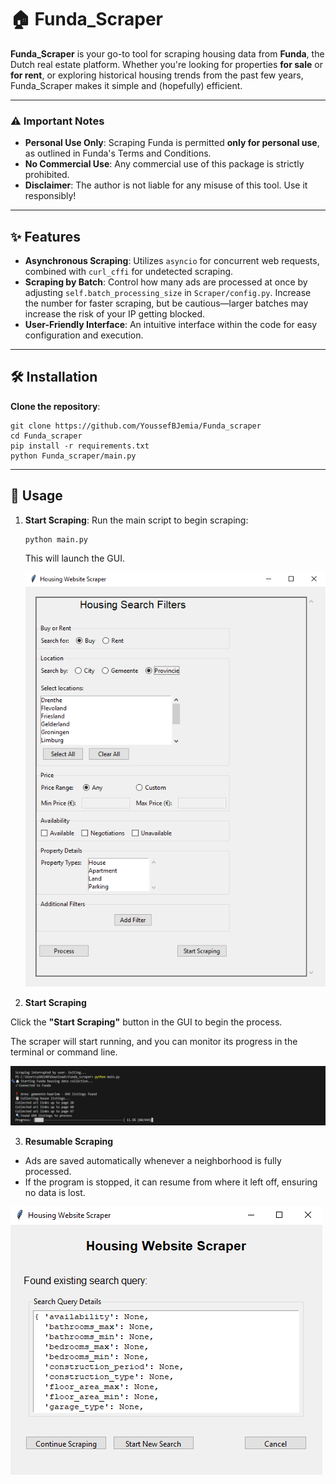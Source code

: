 # 🏠 Funda_Scraper

**Funda_Scraper** is your go-to tool for scraping housing data from **Funda**, the Dutch real estate platform. Whether you're looking for properties **for sale** or **for rent**, or exploring historical housing trends from the past few years, Funda_Scraper makes it simple and (hopefully) efficient.

---

### ⚠️ Important Notes

- **Personal Use Only**: Scraping Funda is permitted **only for personal use**, as outlined in Funda's Terms and Conditions.
- **No Commercial Use**: Any commercial use of this package is strictly prohibited.
- **Disclaimer**: The author is not liable for any misuse of this tool. Use it responsibly!

---

## ✨ Features

- **Asynchronous Scraping**: Utilizes `asyncio` for concurrent web requests, combined with `curl_cffi` for undetected scraping.
- **Scraping by Batch**: Control how many ads are processed at once by adjusting `self.batch_processing_size` in `Scraper/config.py`. Increase the number for faster scraping, but be cautious—larger batches may increase the risk of your IP getting blocked.
- **User-Friendly Interface**: An intuitive interface within the code for easy configuration and execution.

---

## 🛠️ Installation

**Clone the repository**:
````
git clone https://github.com/YoussefBJemia/Funda_scraper
cd Funda_scraper
pip install -r requirements.txt
python Funda_scraper/main.py
````

---

## 🚀 Usage

1. **Start Scraping**:
   Run the main script to begin scraping:
   ````
   python main.py
   ````
   This will launch the GUI.

   ![Interface Screenshot](Img/interface.PNG)
2. **Start Scraping**

Click the **"Start Scraping"** button in the GUI to begin the process.

The scraper will start running, and you can monitor its progress in the terminal or command line.

![Running Code Screenshot](Img/progress.PNG) <!-- Replace with actual path -->

3. **Resumable Scraping**

- Ads are saved automatically whenever a neighborhood is fully processed.
- If the program is stopped, it can resume from where it left off, ensuring no data is lost.

![Resume GUI Screenshot](Img/continue.PNG) <!-- Replace with actual path -->

